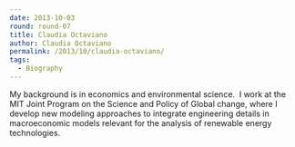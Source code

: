 ```yaml
---
date: 2013-10-03
round: round-07
title: Claudia Octaviano
author: Claudia Octaviano
permalink: /2013/10/claudia-octaviano/
tags:
  - Biography
---
```

My background is in economics and environmental science.  I work at the MIT Joint Program on the Science and Policy of Global change, where I develop new modeling approaches to integrate engineering details in macroeconomic models relevant for the analysis of renewable energy technologies.
